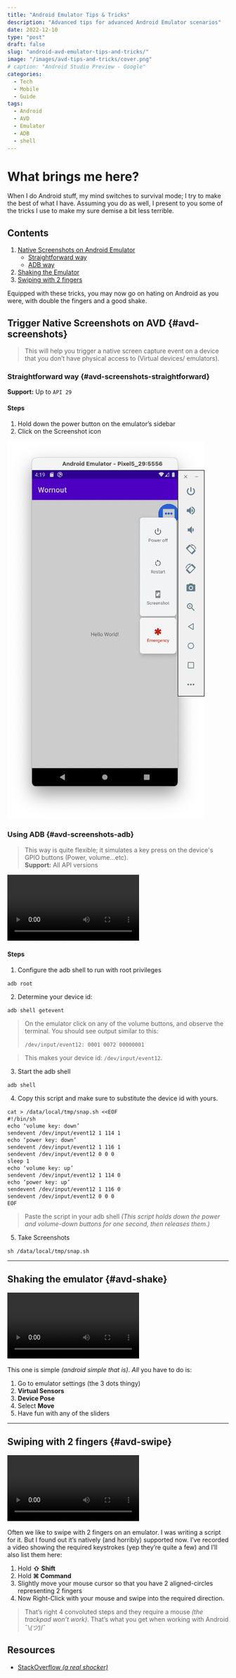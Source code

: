 ```yaml
---
title: "Android Emulator Tips & Tricks"
description: "Advanced tips for advanced Android Emulator scenarios"
date: 2022-12-10
type: "post"
draft: false
slug: "android-avd-emulator-tips-and-tricks/"
image: "/images/avd-tips-and-tricks/cover.png"
# caption: "Android Studio Preview - Google"
categories:
  - Tech
  - Mobile
  - Guide
tags:
  - Android
  - AVD
  - Emulator
  - ADB
  - shell
---
```


# What brings me here?
When I do Android stuff, my mind switches to survival mode; I try to make the best of what I have. Assuming you do as well, I present to you some of the tricks I use to make my sure demise a bit less terrible.

## Contents
1. [Native Screenshots on Android Emulator](#avd-screenshots)
   - [Straightforward way](#avd-screenshots-straightforward)
   - [ADB way](#avd-screenshots-adb)
2. [Shaking the Emulator](#avd-shake)
3. [Swiping with 2 fingers](#avd-swipe)

Equipped with these tricks, you may now go on hating on Android as you were, with double the fingers and a good shake.


## Trigger Native Screenshots on AVD {#avd-screenshots}
> This will help you trigger a native screen capture event on a device that you don’t have physical access to (Virtual devices/ emulators).

### Straightforward way {#avd-screenshots-straightforward}
**Support:** Up to `API 29`

#### Steps
1. Hold down the power button on the emulator’s sidebar
2. Click on the Screenshot icon

![screenshot](/images/avd-tips-and-tricks/screenshot.png "screenshot")

### Using ADB {#avd-screenshots-adb}
> This way is quite flexible; it simulates a key press on the device's GPIO buttons (Power, volume…etc).  
**Support:** All API versions

<video controls loop="true">
    <source src="/videos/avd-tips-and-tricks/screenshot2.mov"/>
</video>

#### Steps
1. Configure the adb shell to run with root privileges
```shell
adb root
```

2. Determine your device id:
```shell
adb shell getevent
```

> On the emulator click on any of the volume buttons, and observe the terminal. You should see output similar to this:
> ```shell
> /dev/input/event12: 0001 0072 00000001
> ```

> This makes your device id: `/dev/input/event12`.

3. Start the adb shell
```shell
adb shell
```

4. Copy this script and make sure to substitute the device id with yours.
```shell
cat > /data/local/tmp/snap.sh <<EOF
#!/bin/sh
echo ‘volume key: down’
sendevent /dev/input/event12 1 114 1
echo ‘power key: down’
sendevent /dev/input/event12 1 116 1
sendevent /dev/input/event12 0 0 0
sleep 1
echo ‘volume key: up’
sendevent /dev/input/event12 1 114 0
echo ‘power key: up’
sendevent /dev/input/event12 1 116 0
sendevent /dev/input/event12 0 0 0
EOF
```

> Paste the script in your adb shell _(This script holds down the power and volume-down buttons for one second, then releases them.)_

5. Take Screenshots
```shell
sh /data/local/tmp/snap.sh
```

---

## Shaking the emulator {#avd-shake}
<video controls loop="true">
    <source src="/videos/avd-tips-and-tricks/shake.mov"/>
</video>

This one is simple _(android simple that is)_. _All_ you have to do is:
1. Go to emulator settings (the 3 dots thingy)
2. **Virtual Sensors**
3. **Device Pose**
4. Select **Move**
5. Have fun with any of the sliders

---

## Swiping with 2 fingers {#avd-swipe}

<video controls loop="true">
    <source src="/videos/avd-tips-and-tricks/swipe.mov"/>
</video>

Often we like to swipe with 2 fingers on an emulator. I was writing a script for it. But I found out it’s natively (and horribly) supported now. I’ve recorded a video showing the required keystrokes (yep they’re quite a few) and I’ll also list them here:

1. Hold **⇧ Shift**
2. Hold **⌘ Command**
3. Slightly move your mouse cursor so that you have 2 aligned-circles representing 2 fingers
4. Now Right-Click with your mouse and swipe into the required direction.


> That’s right 4 convoluted steps and they require a mouse _(the trackpad won’t work)_. That’s what you get when working with Android ¯\\_(ツ)_/¯

## Resources
- [StackOverflow _(a real shocker)_](https://stackoverflow.com/questions/44495473/android-how-to-access-emulator-screenshot-via-emulator)
